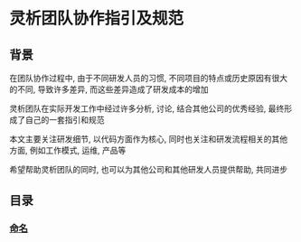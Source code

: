 # 灵析团队协作指引及规范

## 背景
在团队协作过程中, 由于不同研发人员的习惯, 不同项目的特点或历史原因有很大的不同, 导致许多差异, 而这些差异造成了研发成本的增加

灵析团队在实际开发工作中经过许多分析, 讨论, 结合其他公司的优秀经验, 最终形成了自己的一套指引和规范

本文主要关注研发细节, 以代码方面作为核心, 同时也关注和研发流程相关的其他方面, 例如工作模式, 运维, 产品等

希望帮助灵析团队的同时, 也可以为其他公司和其他研发人员提供帮助, 共同进步

## 目录
### [命名](docs/naming.md)
